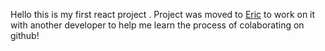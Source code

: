 Hello this is my first react project .
Project was moved to [Eric](https://github.com/Eponce11/Spotify-Clone) to work on it with another developer to help me learn the process of colaborating on github!
